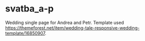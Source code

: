 # svatba_a-p

Wedding single page for Andrea and Petr. Template used https://themeforest.net/item/wedding-tale-responsive-wedding-template/16850907. 
